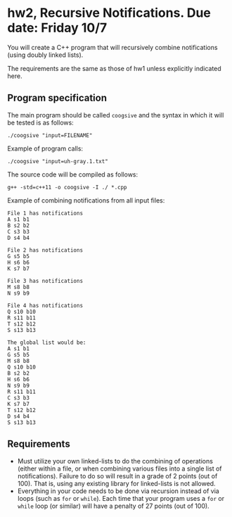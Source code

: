 # hw2, Recursive Notifications. Due date: Friday 10/7

You will create a C++ program that will recursively combine notifications (using doubly linked lists).

The requirements are the same as those of hw1 unless explicitly indicated here.

## Program specification

The main program should be called `coogsive` and the syntax in which it will be tested is as follows:

`./coogsive "input=FILENAME"`

Example of program calls:

`./coogsive "input=uh-gray.1.txt"`

The source code will be compiled as follows:

`g++ -std=c++11 -o coogsive -I ./ *.cpp`


Example of combining notifications from all input files:

    File 1 has notifications 
    A s1 b1
    B s2 b2
    C s3 b3
    D s4 b4

    File 2 has notifications 
    G s5 b5
    H s6 b6
    K s7 b7

    File 3 has notifications 
    M s8 b8
    N s9 b9

    File 4 has notifications 
    Q s10 b10
    R s11 b11
    T s12 b12
    S s13 b13

    The global list would be: 
    A s1 b1
    G s5 b5
    M s8 b8
    Q s10 b10
    B s2 b2
    H s6 b6
    N s9 b9
    R s11 b11
    C s3 b3
    K s7 b7
    T s12 b12
    D s4 b4
    S s13 b13
    
## Requirements

* Must utilize your own linked-lists to do the combining of operations (either within a file, or when combining various files into a single list of notifications). Failure to do so will result in a grade of 2 points (out of 100). That is, using any existing library for linked-lists is not allowed.
* Everything in your code needs to be done via recursion instead of via loops (such as `for` or `while`). Each time that your program uses a `for` or `while` loop (or similar) will have a penalty of 27 points (out of 100).
